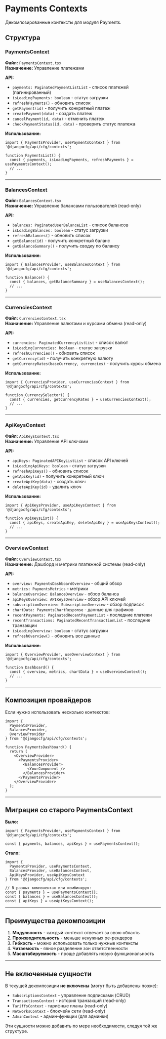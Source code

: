 # Payments Contexts

Декомпозированные контексты для модуля Payments.

## Структура

### PaymentsContext
**Файл:** `PaymentsContext.tsx`  
**Назначение:** Управление платежами

**API:**
- `payments: PaginatedPaymentListList` - список платежей (пагинированный)
- `isLoadingPayments: boolean` - статус загрузки
- `refreshPayments()` - обновить список
- `getPayment(id)` - получить конкретный платеж
- `createPayment(data)` - создать платеж
- `cancelPayment(id, data)` - отменить платеж
- `checkPaymentStatus(id, data)` - проверить статус платежа

**Использование:**
```tsx
import { PaymentsProvider, usePaymentsContext } from '@djangocfg/api/cfg/contexts';

function PaymentsList() {
  const { payments, isLoadingPayments, refreshPayments } = usePaymentsContext();
  // ...
}
```

---

### BalancesContext
**Файл:** `BalancesContext.tsx`  
**Назначение:** Управление балансами пользователей (read-only)

**API:**
- `balances: PaginatedUserBalanceList` - список балансов
- `isLoadingBalances: boolean` - статус загрузки
- `refreshBalances()` - обновить список
- `getBalance(id)` - получить конкретный баланс
- `getBalanceSummary()` - получить сводку по балансу

**Использование:**
```tsx
import { BalancesProvider, useBalancesContext } from '@djangocfg/api/cfg/contexts';

function Balance() {
  const { balances, getBalanceSummary } = useBalancesContext();
  // ...
}
```

---

### CurrenciesContext
**Файл:** `CurrenciesContext.tsx`  
**Назначение:** Управление валютами и курсами обмена (read-only)

**API:**
- `currencies: PaginatedCurrencyListList` - список валют
- `isLoadingCurrencies: boolean` - статус загрузки
- `refreshCurrencies()` - обновить список
- `getCurrency(id)` - получить конкретную валюту
- `getCurrencyRates(baseCurrency, currencies)` - получить курсы обмена

**Использование:**
```tsx
import { CurrenciesProvider, useCurrenciesContext } from '@djangocfg/api/cfg/contexts';

function CurrencySelector() {
  const { currencies, getCurrencyRates } = useCurrenciesContext();
  // ...
}
```

---

### ApiKeysContext
**Файл:** `ApiKeysContext.tsx`  
**Назначение:** Управление API ключами

**API:**
- `apiKeys: PaginatedAPIKeyListList` - список API ключей
- `isLoadingApiKeys: boolean` - статус загрузки
- `refreshApiKeys()` - обновить список
- `getApiKey(id)` - получить конкретный ключ
- `createApiKey(data)` - создать ключ
- `deleteApiKey(id)` - удалить ключ

**Использование:**
```tsx
import { ApiKeysProvider, useApiKeysContext } from '@djangocfg/api/cfg/contexts';

function ApiKeysList() {
  const { apiKeys, createApiKey, deleteApiKey } = useApiKeysContext();
  // ...
}
```

---

### OverviewContext
**Файл:** `OverviewContext.tsx`  
**Назначение:** Дашборд и метрики платежной системы (read-only)

**API:**
- `overview: PaymentsDashboardOverview` - общий обзор
- `metrics: PaymentsMetrics` - метрики
- `balanceOverview: BalanceOverview` - обзор баланса
- `apiKeysOverview: APIKeysOverview` - обзор API ключей
- `subscriptionOverview: SubscriptionOverview` - обзор подписок
- `chartData: PaymentsChartResponse` - данные для графиков
- `recentPayments: PaginatedRecentPaymentList` - последние платежи
- `recentTransactions: PaginatedRecentTransactionList` - последние транзакции
- `isLoadingOverview: boolean` - статус загрузки
- `refreshOverview()` - обновить все данные

**Использование:**
```tsx
import { OverviewProvider, useOverviewContext } from '@djangocfg/api/cfg/contexts';

function Dashboard() {
  const { overview, metrics, chartData } = useOverviewContext();
  // ...
}
```

---

## Композиция провайдеров

Если нужно использовать несколько контекстов:

```tsx
import { 
  PaymentsProvider, 
  BalancesProvider, 
  OverviewProvider 
} from '@djangocfg/api/cfg/contexts';

function PaymentsDashboard() {
  return (
    <OverviewProvider>
      <PaymentsProvider>
        <BalancesProvider>
          <YourComponent />
        </BalancesProvider>
      </PaymentsProvider>
    </OverviewProvider>
  );
}
```

---

## Миграция со старого PaymentsContext

**Было:**
```tsx
import { PaymentsProvider, usePaymentsContext } from '@djangocfg/api/cfg/contexts';

const { payments, balances, apiKeys } = usePaymentsContext();
```

**Стало:**
```tsx
import { 
  PaymentsProvider, usePaymentsContext,
  BalancesProvider, useBalancesContext,
  ApiKeysProvider, useApiKeysContext
} from '@djangocfg/api/cfg/contexts';

// В разных компонентах или комбинируя:
const { payments } = usePaymentsContext();
const { balances } = useBalancesContext();
const { apiKeys } = useApiKeysContext();
```

---

## Преимущества декомпозиции

1. **Модульность** - каждый контекст отвечает за свою область
2. **Производительность** - меньше ненужных ре-рендеров
3. **Гибкость** - можно использовать только нужные контексты
4. **Читаемость** - явное разделение зон ответственности
5. **Масштабируемость** - проще добавлять новую функциональность

---

## Не включенные сущности

В текущей декомпозиции **не включены** (могут быть добавлены позже):
- `SubscriptionsContext` - управление подписками (CRUD)
- `TransactionsContext` - история транзакций (read-only)
- `TariffsContext` - тарифные планы (read-only)
- `NetworksContext` - блокчейн сети (read-only)
- `AdminContext` - админ-функции (для админки)

Эти сущности можно добавить по мере необходимости, следуя той же структуре.


